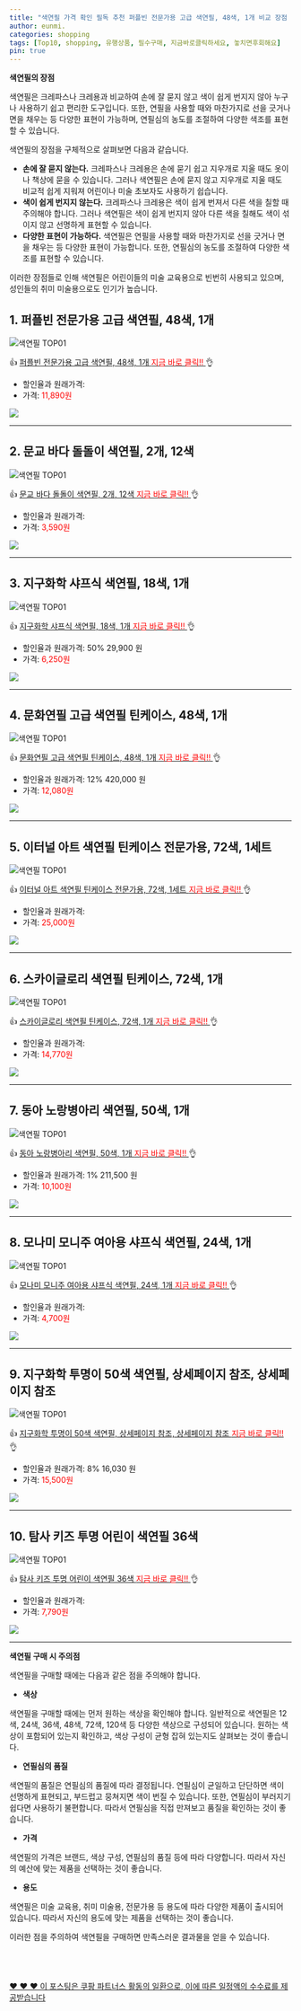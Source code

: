 ```yaml
---
title: "색연필 가격 확인 필독 추천 퍼플빈 전문가용 고급 색연필, 48색, 1개 비교 장점 구매가이드"
author: eunmi.
categories: shopping
tags: [Top10, shopping, 유행상품, 필수구매, 지금바로클릭하세요, 놓치면후회해요]
pin: true
---
```

**색연필의 장점**

색연필은 크레파스나 크레용과 비교하여 손에 잘 묻지 않고 색이 쉽게 번지지 않아 누구나 사용하기 쉽고 편리한 도구입니다. 또한, 연필을 사용할 때와 마찬가지로 선을 긋거나 면을 채우는 등 다양한 표현이 가능하며, 연필심의 농도를 조절하여 다양한 색조를 표현할 수 있습니다.

색연필의 장점을 구체적으로 살펴보면 다음과 같습니다.

* **손에 잘 묻지 않는다.** 크레파스나 크레용은 손에 묻기 쉽고 지우개로 지울 때도 옷이나 책상에 묻을 수 있습니다. 그러나 색연필은 손에 묻지 않고 지우개로 지울 때도 비교적 쉽게 지워져 어린이나 미술 초보자도 사용하기 쉽습니다.
* **색이 쉽게 번지지 않는다.** 크레파스나 크레용은 색이 쉽게 번져서 다른 색을 칠할 때 주의해야 합니다. 그러나 색연필은 색이 쉽게 번지지 않아 다른 색을 칠해도 색이 섞이지 않고 선명하게 표현할 수 있습니다.
* **다양한 표현이 가능하다.** 색연필은 연필을 사용할 때와 마찬가지로 선을 긋거나 면을 채우는 등 다양한 표현이 가능합니다. 또한, 연필심의 농도를 조절하여 다양한 색조를 표현할 수 있습니다.

이러한 장점들로 인해 색연필은 어린이들의 미술 교육용으로 빈번히 사용되고 있으며, 성인들의 취미 미술용으로도 인기가 높습니다.

   

## 1. 퍼플빈 전문가용 고급 색연필, 48색, 1개

![색연필 TOP01](https://thumbnail10.coupangcdn.com/thumbnails/remote/230x230ex/image/retail/images/3638569428973449-15dcc56f-5429-4f41-946a-33e04788def0.jpg)


👍 [퍼플빈 전문가용 고급 색연필, 48색, 1개 <font color=red> 지금 바로 클릭!! </font> ](https://link.coupang.com/re/AFFSDP?lptag=AF3617701&subid=GithubCoopas&pageKey=6577881656&traceid=V0-153&itemId=14790485870&vendorItemId=82030430622) 👌 


- 할인율과 원래가격: 
- 가격: <span style='color:red'>11,890원</span>

[![](/discount_price.png)](https://link.coupang.com/re/AFFSDP?lptag=AF3617701&subid=GithubCoopas&pageKey=6577881656&traceid=V0-153&itemId=14790485870&vendorItemId=82030430622)

---


   

## 2. 문교 바다 돌돌이 색연필, 2개, 12색

![색연필 TOP01](https://thumbnail9.coupangcdn.com/thumbnails/remote/230x230ex/image/rs_quotation_api/gtxypk7h/1cb739dc1aa9430a9bc807df0739c3ea.jpg)


👍 [문교 바다 돌돌이 색연필, 2개, 12색 <font color=red> 지금 바로 클릭!! </font> ](https://link.coupang.com/re/AFFSDP?lptag=AF3617701&subid=GithubCoopas&pageKey=6962876664&traceid=V0-153&itemId=16957370915&vendorItemId=84134624050) 👌 


- 할인율과 원래가격: 
- 가격: <span style='color:red'>3,590원</span>

[![](/discount_price.png)](https://link.coupang.com/re/AFFSDP?lptag=AF3617701&subid=GithubCoopas&pageKey=6962876664&traceid=V0-153&itemId=16957370915&vendorItemId=84134624050)

---


   

## 3. 지구화학 샤프식 색연필, 18색, 1개

![색연필 TOP01](https://thumbnail10.coupangcdn.com/thumbnails/remote/230x230ex/image/retail/images/2022/10/12/11/4/b054eb1e-994b-4bcf-aeee-e349a90b0ace.jpg)


👍 [지구화학 샤프식 색연필, 18색, 1개 <font color=red> 지금 바로 클릭!! </font> ](https://link.coupang.com/re/AFFSDP?lptag=AF3617701&subid=GithubCoopas&pageKey=6837717497&traceid=V0-153&itemId=16250696909&vendorItemId=83443894372) 👌 


- 할인율과 원래가격: 50%  29,900   원
- 가격: <span style='color:red'>6,250원</span>

[![](/discount_price.png)](https://link.coupang.com/re/AFFSDP?lptag=AF3617701&subid=GithubCoopas&pageKey=6837717497&traceid=V0-153&itemId=16250696909&vendorItemId=83443894372)

---


   

## 4. 문화연필 고급 색연필 틴케이스, 48색, 1개

![색연필 TOP01](https://thumbnail8.coupangcdn.com/thumbnails/remote/230x230ex/image/retail/images/195410633831247-ce522ae5-7926-42db-9128-e5d0ed9619a5.jpg)


👍 [문화연필 고급 색연필 틴케이스, 48색, 1개 <font color=red> 지금 바로 클릭!! </font> ](https://link.coupang.com/re/AFFSDP?lptag=AF3617701&subid=GithubCoopas&pageKey=4018151&traceid=V0-153&itemId=19644172&vendorItemId=3006365660) 👌 


- 할인율과 원래가격: 12%  420,000   원
- 가격: <span style='color:red'>12,080원</span>

[![](/discount_price.png)](https://link.coupang.com/re/AFFSDP?lptag=AF3617701&subid=GithubCoopas&pageKey=4018151&traceid=V0-153&itemId=19644172&vendorItemId=3006365660)

---


   

## 5. 이터널 아트 색연필 틴케이스 전문가용, 72색, 1세트

![색연필 TOP01](https://thumbnail10.coupangcdn.com/thumbnails/remote/230x230ex/image/retail/images/7886411541540194-d24ee496-9131-468f-9559-e37c38102b1a.jpg)


👍 [이터널 아트 색연필 틴케이스 전문가용, 72색, 1세트 <font color=red> 지금 바로 클릭!! </font> ](https://link.coupang.com/re/AFFSDP?lptag=AF3617701&subid=GithubCoopas&pageKey=6210706003&traceid=V0-153&itemId=12378424882&vendorItemId=79648151941) 👌 


- 할인율과 원래가격: 
- 가격: <span style='color:red'>25,000원</span>

[![](/discount_price.png)](https://link.coupang.com/re/AFFSDP?lptag=AF3617701&subid=GithubCoopas&pageKey=6210706003&traceid=V0-153&itemId=12378424882&vendorItemId=79648151941)

---


   

## 6. 스카이글로리 색연필 틴케이스, 72색, 1개

![색연필 TOP01](https://thumbnail6.coupangcdn.com/thumbnails/remote/230x230ex/image/retail/images/3889556041174-aaf777d1-1e65-4930-81a6-a174ff9ed6b3.jpg)


👍 [스카이글로리 색연필 틴케이스, 72색, 1개 <font color=red> 지금 바로 클릭!! </font> ](https://link.coupang.com/re/AFFSDP?lptag=AF3617701&subid=GithubCoopas&pageKey=6175198776&traceid=V0-153&itemId=12082029181&vendorItemId=5307727592) 👌 


- 할인율과 원래가격: 
- 가격: <span style='color:red'>14,770원</span>

[![](/discount_price.png)](https://link.coupang.com/re/AFFSDP?lptag=AF3617701&subid=GithubCoopas&pageKey=6175198776&traceid=V0-153&itemId=12082029181&vendorItemId=5307727592)

---


   

## 7. 동아 노랑병아리 색연필, 50색, 1개

![색연필 TOP01](https://thumbnail8.coupangcdn.com/thumbnails/remote/230x230ex/image/retail/images/10467020625034193-96acc543-ff6a-49e8-b921-08eea33ea2c6.jpg)


👍 [동아 노랑병아리 색연필, 50색, 1개 <font color=red> 지금 바로 클릭!! </font> ](https://link.coupang.com/re/AFFSDP?lptag=AF3617701&subid=GithubCoopas&pageKey=6241494178&traceid=V0-153&itemId=493749499&vendorItemId=4252791944) 👌 


- 할인율과 원래가격: 1%  211,500   원
- 가격: <span style='color:red'>10,100원</span>

[![](/discount_price.png)](https://link.coupang.com/re/AFFSDP?lptag=AF3617701&subid=GithubCoopas&pageKey=6241494178&traceid=V0-153&itemId=493749499&vendorItemId=4252791944)

---


   

## 8. 모나미 모니주 여아용 샤프식 색연필, 24색, 1개

![색연필 TOP01](https://thumbnail8.coupangcdn.com/thumbnails/remote/230x230ex/image/retail/images/3055876418210339-980db3cd-390b-4254-b122-df0ef6db80d1.jpg)


👍 [모나미 모니주 여아용 샤프식 색연필, 24색, 1개 <font color=red> 지금 바로 클릭!! </font> ](https://link.coupang.com/re/AFFSDP?lptag=AF3617701&subid=GithubCoopas&pageKey=7615021020&traceid=V0-153&itemId=20176583909&vendorItemId=3524086367) 👌 


- 할인율과 원래가격: 
- 가격: <span style='color:red'>4,700원</span>

[![](/discount_price.png)](https://link.coupang.com/re/AFFSDP?lptag=AF3617701&subid=GithubCoopas&pageKey=7615021020&traceid=V0-153&itemId=20176583909&vendorItemId=3524086367)

---


   

## 9. 지구화학 투명이 50색 색연필, 상세페이지 참조, 상세페이지 참조

![색연필 TOP01](https://thumbnail8.coupangcdn.com/thumbnails/remote/230x230ex/image/vendor_inventory/5d93/fd9dd53de2491a6a15f0092b75b8097ee55ec6d68b3b64b03630a089bc58.jpg)


👍 [지구화학 투명이 50색 색연필, 상세페이지 참조, 상세페이지 참조 <font color=red> 지금 바로 클릭!! </font> ](https://link.coupang.com/re/AFFSDP?lptag=AF3617701&subid=GithubCoopas&pageKey=5772914913&traceid=V0-153&itemId=9813645962&vendorItemId=77638708184) 👌 


- 할인율과 원래가격: 8%  16,030   원
- 가격: <span style='color:red'>15,500원</span>

[![](/discount_price.png)](https://link.coupang.com/re/AFFSDP?lptag=AF3617701&subid=GithubCoopas&pageKey=5772914913&traceid=V0-153&itemId=9813645962&vendorItemId=77638708184)

---


   

## 10. 탐사 키즈 투명 어린이 색연필 36색

![색연필 TOP01](https://thumbnail9.coupangcdn.com/thumbnails/remote/230x230ex/image/retail/images/7123648852665409-aa1b94d3-b632-4359-bfc9-4080b1816aeb.jpg)


👍 [탐사 키즈 투명 어린이 색연필 36색 <font color=red> 지금 바로 클릭!! </font> ](https://link.coupang.com/re/AFFSDP?lptag=AF3617701&subid=GithubCoopas&pageKey=7156072581&traceid=V0-153&itemId=18000642166&vendorItemId=85156753821) 👌 


- 할인율과 원래가격: 
- 가격: <span style='color:red'>7,790원</span>

[![](/discount_price.png)](https://link.coupang.com/re/AFFSDP?lptag=AF3617701&subid=GithubCoopas&pageKey=7156072581&traceid=V0-153&itemId=18000642166&vendorItemId=85156753821)

---
**색연필 구매 시 주의점**

색연필을 구매할 때에는 다음과 같은 점을 주의해야 합니다.

* **색상**

색연필을 구매할 때에는 먼저 원하는 색상을 확인해야 합니다. 일반적으로 색연필은 12색, 24색, 36색, 48색, 72색, 120색 등 다양한 색상으로 구성되어 있습니다. 원하는 색상이 포함되어 있는지 확인하고, 색상 구성이 균형 잡혀 있는지도 살펴보는 것이 좋습니다.

* **연필심의 품질**

색연필의 품질은 연필심의 품질에 따라 결정됩니다. 연필심이 균일하고 단단하면 색이 선명하게 표현되고, 부드럽고 뭉쳐지면 색이 번질 수 있습니다. 또한, 연필심이 부러지기 쉽다면 사용하기 불편합니다. 따라서 연필심을 직접 만져보고 품질을 확인하는 것이 좋습니다.

* **가격**

색연필의 가격은 브랜드, 색상 구성, 연필심의 품질 등에 따라 다양합니다. 따라서 자신의 예산에 맞는 제품을 선택하는 것이 좋습니다.

* **용도**

색연필은 미술 교육용, 취미 미술용, 전문가용 등 용도에 따라 다양한 제품이 출시되어 있습니다. 따라서 자신의 용도에 맞는 제품을 선택하는 것이 좋습니다.

이러한 점을 주의하여 색연필을 구매하면 만족스러운 결과물을 얻을 수 있습니다.<br><br><br><br><br> [ ❤ ❤ ❤ 이 포스팅은 쿠팡 파트너스 활동의 일환으로, 이에 따른 일정액의 수수료를 제공받습니다](https://link.coupang.com/a/bcEFyh)